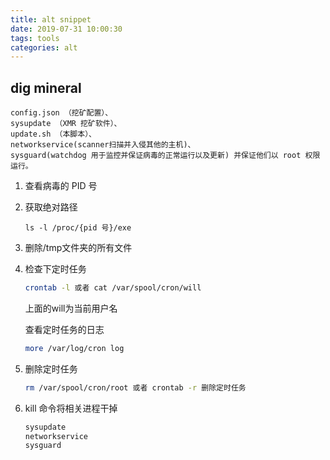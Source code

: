 ```yaml
---
title: alt snippet
date: 2019-07-31 10:00:30
tags: tools
categories: alt
---
```


##  dig mineral
```
config.json （挖矿配置）、
sysupdate （XMR 挖矿软件）、
update.sh （本脚本）、
networkservice(scanner扫描并入侵其他的主机)、
sysguard(watchdog 用于监控并保证病毒的正常运行以及更新) 并保证他们以 root 权限运行。
```

1. 查看病毒的 PID 号

2. 获取绝对路径

   ```shell
   ls -l /proc/{pid 号}/exe
   ```

3. 删除/tmp文件夹的所有文件

4. 检查下定时任务

   ```sh
   crontab -l 或者 cat /var/spool/cron/will
   ```

   上面的will为当前用户名

   查看定时任务的日志

   ```sh
   more /var/log/cron log
   ```

4. 删除定时任务

   ```sh
   rm /var/spool/cron/root 或者 crontab -r 删除定时任务
   ```

5. kill 命令将相关进程干掉

   ```sh
   sysupdate
   networkservice
   sysguard
   ```

   

